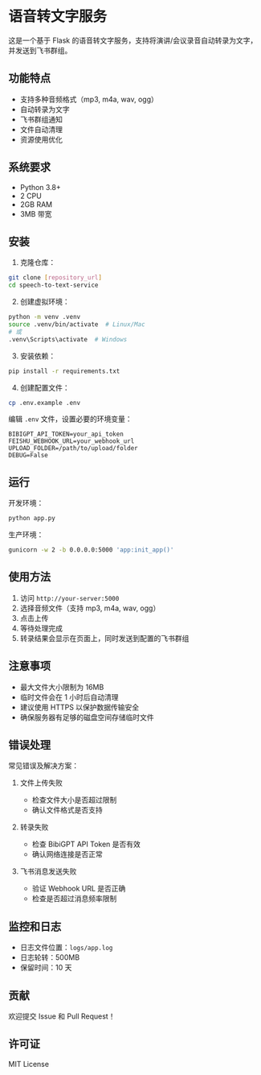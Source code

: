 # 语音转文字服务

这是一个基于 Flask 的语音转文字服务，支持将演讲/会议录音自动转录为文字，并发送到飞书群组。

## 功能特点

- 支持多种音频格式（mp3, m4a, wav, ogg）
- 自动转录为文字
- 飞书群组通知
- 文件自动清理
- 资源使用优化

## 系统要求

- Python 3.8+
- 2 CPU
- 2GB RAM
- 3MB 带宽

## 安装

1. 克隆仓库：
```bash
git clone [repository_url]
cd speech-to-text-service
```

2. 创建虚拟环境：
```bash
python -m venv .venv
source .venv/bin/activate  # Linux/Mac
# 或
.venv\Scripts\activate  # Windows
```

3. 安装依赖：
```bash
pip install -r requirements.txt
```

4. 创建配置文件：
```bash
cp .env.example .env
```

编辑 `.env` 文件，设置必要的环境变量：
```
BIBIGPT_API_TOKEN=your_api_token
FEISHU_WEBHOOK_URL=your_webhook_url
UPLOAD_FOLDER=/path/to/upload/folder
DEBUG=False
```

## 运行

开发环境：
```bash
python app.py
```

生产环境：
```bash
gunicorn -w 2 -b 0.0.0.0:5000 'app:init_app()'
```

## 使用方法

1. 访问 `http://your-server:5000`
2. 选择音频文件（支持 mp3, m4a, wav, ogg）
3. 点击上传
4. 等待处理完成
5. 转录结果会显示在页面上，同时发送到配置的飞书群组

## 注意事项

- 最大文件大小限制为 16MB
- 临时文件会在 1 小时后自动清理
- 建议使用 HTTPS 以保护数据传输安全
- 确保服务器有足够的磁盘空间存储临时文件

## 错误处理

常见错误及解决方案：

1. 文件上传失败
   - 检查文件大小是否超过限制
   - 确认文件格式是否支持

2. 转录失败
   - 检查 BibiGPT API Token 是否有效
   - 确认网络连接是否正常

3. 飞书消息发送失败
   - 验证 Webhook URL 是否正确
   - 检查是否超过消息频率限制

## 监控和日志

- 日志文件位置：`logs/app.log`
- 日志轮转：500MB
- 保留时间：10 天

## 贡献

欢迎提交 Issue 和 Pull Request！

## 许可证

MIT License 